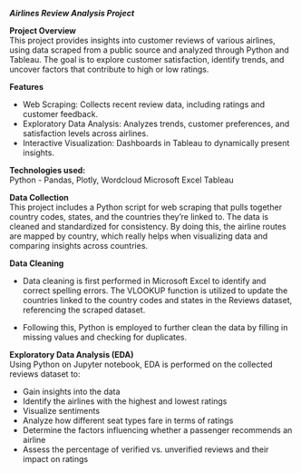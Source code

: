 ***Airlines Review Analysis Project***

**Project Overview**  
This project provides insights into customer reviews of various airlines, using data scraped from a public source and analyzed through Python and Tableau. The goal is to explore customer satisfaction, identify trends, and uncover factors that contribute to high or low ratings.

**Features**  
* Web Scraping: Collects recent review data, including ratings and customer feedback.
* Exploratory Data Analysis: Analyzes trends, customer preferences, and satisfaction levels across airlines.
* Interactive Visualization: Dashboards in Tableau to dynamically present insights.

**Technologies used:**  
Python - Pandas, Plotly, Wordcloud
Microsoft Excel
Tableau

**Data Collection**  
This project includes a Python script for web scraping that pulls together country codes, states, and the countries they’re linked to. The data is cleaned and standardized for consistency. By doing this, the airline routes are mapped by country, which really helps when visualizing data and comparing insights across countries. 

**Data Cleaning**  
* Data cleaning is first performed in Microsoft Excel to identify and correct spelling errors. The VLOOKUP function is utilized to update the countries linked to the
  country codes and states in the Reviews dataset, referencing the scraped dataset.

* Following this, Python is employed to further clean the data by filling in missing values and checking for duplicates.

**Exploratory Data Analysis (EDA)**  
Using Python on Jupyter notebook, EDA is performed on the collected reviews dataset to:
* Gain insights into the data
* Identify the airlines with the highest and lowest ratings
* Visualize sentiments
* Analyze how different seat types fare in terms of ratings
* Determine the factors influencing whether a passenger recommends an airline
* Assess the percentage of verified vs. unverified reviews and their impact on ratings
